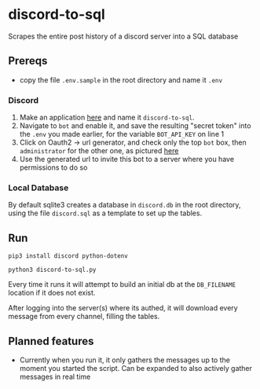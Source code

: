 # discord-to-sql
Scrapes the entire post history of a discord server into a SQL database
## Prereqs
* copy the file `.env.sample` in the root directory and name it `.env`
### Discord
1. Make an application [here](https://discord.com/developers/applications)  and name it `discord-to-sql`.
2. Navigate to `bot` and enable it, and save the resulting "secret token" into the `.env` you made earlier, for the variable `BOT_API_KEY` on line 1
3. Click on Oauth2 -> url generator, and check only the top `bot` box, then `administrator` for the other one, as pictured [here](https://user-images.githubusercontent.com/1500566/207491958-07e31957-ec04-456c-ba0d-1a06b6955433.png)
4. Use the generated url to invite this bot to a server where you have permissions to do so
### Local Database
By default sqlite3 creates a database in `discord.db` in the root directory, using the file `discord.sql` as a template to set up the tables.
## Run
`pip3 install discord python-dotenv`

`python3 discord-to-sql.py`

Every time it runs it will attempt to build an initial db at the `DB_FILENAME` location if it does not exist.

After logging into the server(s) where its authed, it will download every message from every channel, filling the tables.

## Planned features

* Currently when you run it, it only gathers the messages up to the moment you started the script.  Can be expanded to also actively gather messages in real time
